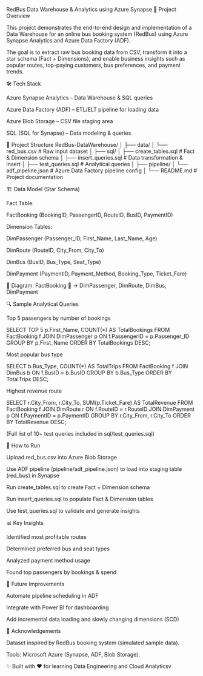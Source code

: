 RedBus Data Warehouse & Analytics using Azure Synapse
📌 Project Overview

This project demonstrates the end-to-end design and implementation of a Data Warehouse for an online bus booking system (RedBus) using Azure Synapse Analytics and Azure Data Factory (ADF).

The goal is to extract raw bus booking data from CSV, transform it into a star schema (Fact + Dimensions), and enable business insights such as popular routes, top-paying customers, bus preferences, and payment trends.

🛠️ Tech Stack

Azure Synapse Analytics – Data Warehouse & SQL queries

Azure Data Factory (ADF) – ETL/ELT pipeline for loading data

Azure Blob Storage – CSV file staging area

SQL (SQL for Synapse) – Data modeling & queries

📂 Project Structure
RedBus-DataWarehouse/
│
├── data/
│   └── red_bus.csv            # Raw input dataset
│
├── sql/
│   ├── create_tables.sql      # Fact & Dimension schema
│   ├── insert_queries.sql     # Data transformation & insert
│   ├── test_queries.sql       # Analytical queries
│
├── pipeline/
│   └── adf_pipeline.json      # Azure Data Factory pipeline config
│
└── README.md                  # Project documentation

🏗️ Data Model (Star Schema)

Fact Table:

FactBooking (BookingID, PassengerID, RouteID, BusID, PaymentID)

Dimension Tables:

DimPassenger (Passenger_ID, First_Name, Last_Name, Age)

DimRoute (RouteID, City_From, City_To)

DimBus (BusID, Bus_Type, Seat_Type)

DimPayment (PaymentID, Payment_Method, Booking_Type, Ticket_Fare)

📌 Diagram:
FactBooking 🔗 → DimPassenger, DimRoute, DimBus, DimPayment

🔍 Sample Analytical Queries

Top 5 passengers by number of bookings

SELECT TOP 5 p.First_Name, COUNT(*) AS TotalBookings
FROM FactBooking f
JOIN DimPassenger p ON f.PassengerID = p.Passenger_ID
GROUP BY p.First_Name
ORDER BY TotalBookings DESC;


Most popular bus type

SELECT b.Bus_Type, COUNT(*) AS TotalTrips
FROM FactBooking f
JOIN DimBus b ON f.BusID = b.BusID
GROUP BY b.Bus_Type
ORDER BY TotalTrips DESC;


Highest revenue route

SELECT r.City_From, r.City_To, SUM(p.Ticket_Fare) AS TotalRevenue
FROM FactBooking f
JOIN DimRoute r ON f.RouteID = r.RouteID
JOIN DimPayment p ON f.PaymentID = p.PaymentID
GROUP BY r.City_From, r.City_To
ORDER BY TotalRevenue DESC;


(Full list of 10+ test queries included in sql/test_queries.sql)

🚀 How to Run

Upload red_bus.csv into Azure Blob Storage

Use ADF pipeline (pipeline/adf_pipeline.json) to load into staging table (red_bus) in Synapse

Run create_tables.sql to create Fact + Dimension schema

Run insert_queries.sql to populate Fact & Dimension tables

Use test_queries.sql to validate and generate insights

📊 Key Insights

Identified most profitable routes

Determined preferred bus and seat types

Analyzed payment method usage

Found top passengers by bookings & spend

📖 Future Improvements

Automate pipeline scheduling in ADF

Integrate with Power BI for dashboarding

Add incremental data loading and slowly changing dimensions (SCD)

🙌 Acknowledgements

Dataset inspired by RedBus booking system (simulated sample data).

Tools: Microsoft Azure (Synapse, ADF, Blob Storage).

✨ Built with ❤️ for learning Data Engineering and Cloud Analyticsv
